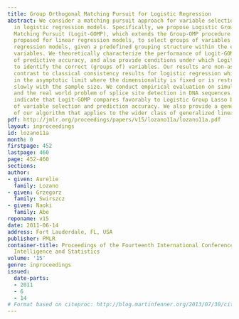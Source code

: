 ```yaml
---
title: Group Orthogonal Matching Pursuit for Logistic Regression
abstract: We consider a matching pursuit approach for variable selection and estimation
  in logistic regression models. Specifically, we propose Logistic Group Orthogonal
  Matching Pursuit (Logit-GOMP), which extends the Group-OMP procedure originally
  proposed for linear regression models, to select groups of variables in logistic
  regression models, given a predefined grouping structure within the explanatory
  variables. We theoretically characterize the performance of Logit-GOMP in terms
  of predictive accuracy, and also provide conditions under which Logit-GOMP is able
  to identify the correct (groups of) variables. Our results are non-asymptotic in
  contrast to classical consistency results for logistic regression which only apply
  in the asymptotic limit where the dimensionality is fixed or is restricted to grow
  slowly with the sample size. We conduct empirical evaluation on simulated data sets
  and the real world problem of splice site detection in DNA sequences.  The results
  indicate that Logit-GOMP compares favorably to Logistic Group Lasso both in terms
  of variable selection and prediction accuracy. We also provide a generic version
  of our algorithm that applies to the wider class of generalized linear models. [pdf]
pdf: http://jmlr.org/proceedings/papers/v15/lozano11a/lozano11a.pdf
layout: inproceedings
id: lozano11a
month: 0
firstpage: 452
lastpage: 460
page: 452-460
sections: 
author:
- given: Aurelie
  family: Lozano
- given: Grzegorz
  family: Swirszcz
- given: Naoki
  family: Abe
reponame: v15
date: 2011-06-14
address: Fort Lauderdale, FL, USA
publisher: PMLR
container-title: Proceedings of the Fourteenth International Conference on Artificial
  Intelligence and Statistics
volume: '15'
genre: inproceedings
issued:
  date-parts:
  - 2011
  - 6
  - 14
# Format based on citeproc: http://blog.martinfenner.org/2013/07/30/citeproc-yaml-for-bibliographies/
---
```

